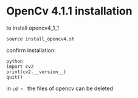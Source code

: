 # OpenCv 4.1.1 installation
to install opencv4_1_1
```
source install_opencv4.sh
```


confirm installation:

```
python
import cv2
print(cv2.__version__)
quit()

```

in ```cd ~ ``` the files of opencv can be deleted
